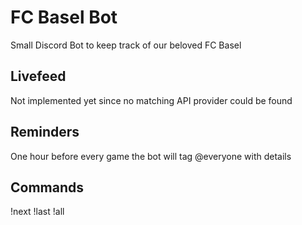 # FC Basel Bot
Small Discord Bot to keep track of our beloved FC Basel

## Livefeed
Not implemented yet since no matching API provider could be found

## Reminders
One hour before every game the bot will tag @everyone with details

## Commands
!next
!last
!all
